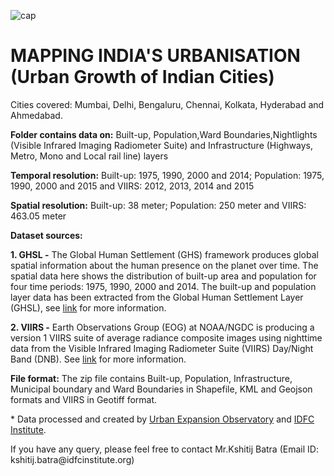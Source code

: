 ![cap](https://github.com/IDFCInstitute/GDP_Data/blob/master/Images/media/c681ae9ead743e139f607ab95a03a1a7.jpg)

MAPPING INDIA'S URBANISATION (Urban Growth of Indian Cities)
============================================================

Cities covered: Mumbai, Delhi, Bengaluru, Chennai, Kolkata, Hyderabad and
Ahmedabad.

**Folder contains data on:** Built-up, Population,Ward Boundaries,Nightlights (Visible Infrared 
Imaging Radiometer Suite) and Infrastructure (Highways, Metro, Mono and Local 
rail line) layers

**Temporal resolution:** Built-up: 1975, 1990, 2000 and 2014; Population: 1975,
1990, 2000 and 2015 and VIIRS: 2012, 2013, 2014 and 2015

**Spatial resolution:** Built-up: 38 meter; Population: 250 meter and VIIRS: 463.05
meter

**Dataset sources:**

**1. GHSL -** The Global Human Settlement (GHS) framework produces global spatial
information about the human presence on the planet over time. The spatial data
here shows the distribution of built-up area and population for four time
periods: 1975, 1990, 2000 and 2014. The built-up and population layer data has
been extracted from the Global Human Settlement Layer (GHSL), see [link](http://ghsl.jrc.ec.europa.eu/) for more
information.

**2. VIIRS -** Earth Observations Group (EOG) at NOAA/NGDC is producing a version 1 VIIRS suite of average radiance composite images using nighttime data from the Visible Infrared Imaging Radiometer Suite (VIIRS) Day/Night Band (DNB). See [link](https://ngdc.noaa.gov/eog/viirs/download_dnb_composites.html) for more information.  

**File format:** The zip file contains Built-up, Population, Infrastructure,
Municipal boundary and Ward Boundaries in Shapefile, KML and Geojson formats and VIIRS in Geotiff
format.

\* Data processed and created by [Urban Expansion Observatory](http://uxo.mes.ac.in/) and [IDFC
Institute](http://www.idfcinstitute.org/).

If you have any query, please feel free to contact Mr.Kshitij Batra (Email ID:
kshitij.batra\@idfcinstitute.org)
